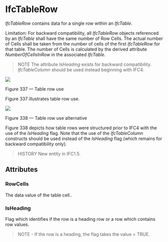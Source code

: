 # IfcTableRow

_IfcTableRow_ contains data for a single row within an _IfcTable_.<!-- end of definition -->

Limitation: For backward compatibility, all _IfcTableRow_ objects referenced by an _IfcTable_ shall have the same number of Row Cells. The actual number of Cells shall be taken from the number of cells of the first _IfcTableRow_ for that table. The number of Cells is calculated by the derived attribute _NumberOfCellsInRow_ in the associated _IfcTable_.

> NOTE The attribute _IsHeading_ exists for backward compatibility. _IfcTableColumn_ should be used instead beginning with IFC4.

![](../../../../figures/ifctablerow_image1.gif)

Figure 337 — Table row use

Figure 337 illustrates table row use.

![](../../../../figures/ifctablerow_image2.gif)

Figure 338 — Table row use alternative

Figure 338 depicts how table rows were structured prior to IFC4 with the use of the <em>IsHeading</em> flag. Note that the use of the <em>IfcTableColumn</em> constructs should be used instead of the <em>IsHeading</em> flag (which remains for backward compatibility only).

> HISTORY New entity in IFC1.5.

## Attributes

### RowCells
The data value of the table cell..

### IsHeading
Flag which identifies if the row is a heading row or a row which contains row values.
> NOTE - If the row is a heading, the flag takes the value = TRUE.
